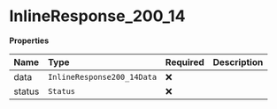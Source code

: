 # InlineResponse_200_14

**Properties**

| Name   | Type                       | Required | Description |
| :----- | :------------------------- | :------- | :---------- |
| data   | `InlineResponse200_14Data` | ❌       |             |
| status | `Status`                   | ❌       |             |
